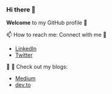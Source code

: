 ### Hi there 👋
**Welcome** to my GitHub profile :pray:

📫 How to reach me: Connect with me :handshake: 
* [LinkedIn](https://www.linkedin.com/in/debajit-mallick/)
* [Twitter](https://twitter.com/MallickDebajit)

:memo:
:pencil: Check out my blogs:
* [Medium](https://medium.com/@mallickdebajit3)
* [dev.to](https://dev.to/debajit13)

<!--
**debajit13/debajit13** is a ✨ _special_ ✨ repository because its `README.md` (this file) appears on your GitHub profile.

Here are some ideas to get you started:


- 🌱 I’m currently learning ...
- 👯 I’m looking to collaborate on ...
- 🤔 I’m looking for help with ...
- 💬 Ask me about ...
- 📫 How to reach me: ...
- 😄 Pronouns: ...
- ⚡ Fun fact: ...
-->
